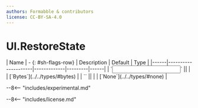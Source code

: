 ```yaml
---
authors: Formabble & contributors
license: CC-BY-SA-4.0
---
```



# UI.RestoreState

<div class="sh-parameters" markdown="1">
| Name | - {: #sh-flags-row} | Description | Default | Type |
|------|---------------------|-------------|---------|------|
| `<input>` || | | [`Bytes`](../../types/#bytes) |
| `<output>` || | | [`None`](../../types/#none) |

</div>

--8<-- "includes/experimental.md"



--8<-- "includes/license.md"

